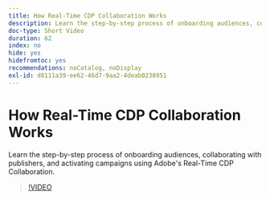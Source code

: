 ```yaml
---
title: How Real-Time CDP Collaboration Works
description: Learn the step-by-step process of onboarding audiences, collaborating with publishers, and activating campaigns using Adobe's Real-Time CDP Collaboration.
doc-type: Short Video
duration: 62
index: no
hide: yes
hidefromtoc: yes
recommendations: noCatalog, noDisplay
exl-id: d8111a39-ee62-46d7-9aa2-4deab0238951
---
```

# How Real-Time CDP Collaboration Works

Learn the step-by-step process of onboarding audiences, collaborating with publishers, and activating campaigns using Adobe's Real-Time CDP Collaboration.

<!-- 62_OS511_3442426_61_how-realtime-cdp-collaboration-works -->
>[!VIDEO](https://video.tv.adobe.com/v/3458278/?learn=on&enablevpops=true)
